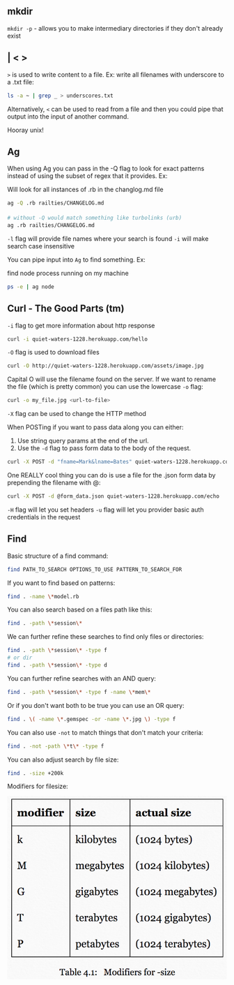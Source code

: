 ## mkdir

`mkdir -p` - allows you to make intermediary directories if they don't already
exist  

## | < >

`>` is used to write content to a file.  Ex: write all filenames with underscore
to a .txt file:

```sh
ls -a ~ | grep _ > underscores.txt
```

Alternatively, `<` can be used to read from a file and then you could pipe that
output into the input of another command.

Hooray unix!

## Ag

When using Ag you can pass in the -Q flag to look for exact patterns instead of
using the subset of regex that it provides. Ex:

Will look for all instances of .rb in the changlog.md file
```sh
ag -Q .rb railties/CHANGELOG.md

# without -Q would match something like turbolinks (urb)
ag .rb railties/CHANGELOG.md
```

`-l` flag will provide file names where your search is found
`-i` will make search case insensitive

You can pipe input into `Ag` to find something.  Ex:

find node process running on my machine
```sh
ps -e | ag node
```

## Curl - The Good Parts (tm)
`-i` flag to get more information about http response

```sh
curl -i quiet-waters-1228.herokuapp.com/hello 
```

`-O` flag is used to download files

```sh
curl -O http://quiet-waters-1228.herokuapp.com/assets/image.jpg
```

Capital O will use the filename found on the server.  If we want to rename the
file (which is pretty common) you can use the lowercase `-o` flag:

```sh
curl -o my_file.jpg <url-to-file>
```

`-X` flag can be used to change the HTTP method

When POSTing if you want to pass data along you can either:  

1.  Use string query params at the end of the url.  
2.  Use the `-d` flag to pass form data to the body of the request.  

```sh
curl -X POST -d "fname=Mark&lname=Bates" quiet-waters-1228.herokuapp.com/echo
```

One REALLY cool thing you can do is use a file for the .json form data by
prepending the filename with @:

```sh
curl -X POST -d @form_data.json quiet-waters-1228.herokuapp.com/echo
```

`-H` flag will let you set headers
`-u` flag will let you provider basic auth credentials in the request

## Find

Basic structure of a find command:
```sh
find PATH_TO_SEARCH OPTIONS_TO_USE PATTERN_TO_SEARCH_FOR
```

If you want to find based on patterns:
```sh
find . -name \*model.rb
```

You can also search based on a files path like this:
```sh
find . -path \*session\*
```

We can further refine these searches to find only files or directories:
```sh
find . -path \*session\* -type f
# or dir
find . -path \*session\* -type d
```

You can further refine searches with an AND query:
```sh
find . -path \*session\* -type f -name \*mem\*
```

Or if you don't want both to be true you can use an OR query:
```sh
find . \( -name \*.gemspec -or -name \*.jpg \) -type f
```

You can also use `-not` to match things that don't match your criteria:
```sh
find . -not -path \*t\* -type f
```

You can also adjust search by file size:
```sh
find . -size +200k
```

Modifiers for filesize:

![File sizes modifiers for find command](./assets/file-size.png)
